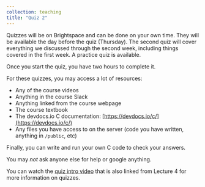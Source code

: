 ```yaml
---
collection: teaching
title: "Quiz 2"
---
```


Quizzes will be on Brightspace and can be done on your own time. They will be available the day before the quiz (Thursday).
The second quiz
will cover everything we discussed through the second week, including things
covered in the first week. A practice quiz is available.

Once you start the quiz, you have two hours to complete it.

For these quizzes, you may access a lot of resources:
* Any of the course videos
* Anything in the course Slack
* Anything linked from the course webpage
* The course textbook
* The devdocs.io C documentation:
	[https://devdocs.io/c/](https://devdocs.io/c/)
* Any files you have access to on the server (code you have written, anything
	in `/public`, etc)

Finally, you can write and run your own C code to check your answers.

You may *not* ask anyone else for help or google anything.

You can watch the [quiz intro video](https://youtu.be/zev2O2x29Ag) that is also linked from Lecture 4 for
more information on quizzes.

